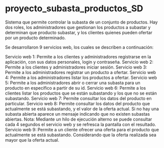 # proyecto_subasta_productos_SD

Sistema que permite controlar la subasta de un conjunto de productos.
Hay dos roles, los administradores que gestionan los productos a subastar y determinan que producto subastar, y los clientes quienes pueden ofertar por un producto determinado.

Se desarrollaron 9 servicios web, los cuales se describen a continuación:

Servicio web 1: Permite a los clientes y administradores registrarse en la aplicación, con sus datos personales, login y contraseña.
Servicio web 2: Permite a los clientes y administradores iniciar sesión.
Servicio web 3: Permite a los administradores registrar un producto a ofertar.
Servicio web 4: Permite a los administradores listar los productos a ofertar.
Servicio web 5: Permite a los administradores abrir o cerrar una subasta para un producto en específico a partir de su id.
Servicio web 6: Permite a los clientes listar los productos que se están subastando y los que no se están subastando.
Servicio web 7: Permite consultar los datos del producto en particular.
Servicio web 8: Permite consultar los datos del producto que actualmente se está subastando, y el valor de la oferta actual. Si no hay una subasta abierta aparece un mensaje indicando que no existen
subastas abiertas. 
Nota: Mediante un hilo de ejecución alterno se puede consultar cada 4 segundos el servicio web y se refresca la pantalla con el resultado.
Servicio web 9: Permite a un cliente ofrecer una oferta para el producto que actualmente se está subastando. Considerando que la oferta realizada sea mayor que la oferta actual.
